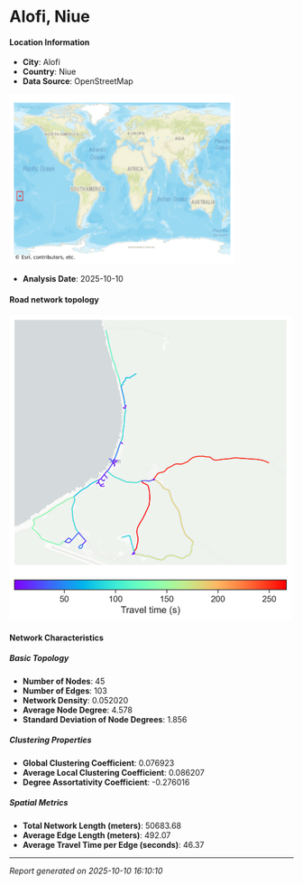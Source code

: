 # Alofi, Niue

#### Location Information

- **City**: Alofi
- **Country**: Niue
- **Data Source**: OpenStreetMap
<img src="Alofi_location.png" alt="Alofi Location Map" width="400" />

- **Analysis Date**: 2025-10-10

#### Road network topology

<img src="Alofi_network_map.png" alt="Alofi Road Network Map" width="500"/>

#### Network Characteristics

##### Basic Topology

- **Number of Nodes**: 45
- **Number of Edges**: 103
- **Network Density**: 0.052020
- **Average Node Degree**: 4.578
- **Standard Deviation of Node Degrees**: 1.856

##### Clustering Properties

- **Global Clustering Coefficient**: 0.076923
- **Average Local Clustering Coefficient**: 0.086207
- **Degree Assortativity Coefficient**: -0.276016

##### Spatial Metrics

- **Total Network Length (meters)**: 50683.68
- **Average Edge Length (meters)**: 492.07
- **Average Travel Time per Edge (seconds)**: 46.37

---
*Report generated on 2025-10-10 16:10:10*
